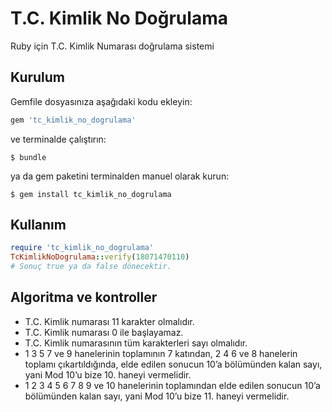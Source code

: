 # T.C. Kimlik No Doğrulama

Ruby için T.C. Kimlik Numarası doğrulama sistemi

## Kurulum

Gemfile dosyasınıza aşağıdaki kodu ekleyin:

```ruby
gem 'tc_kimlik_no_dogrulama'
```

ve terminalde çalıştırın:

    $ bundle

ya da gem paketini terminalden manuel olarak kurun:

    $ gem install tc_kimlik_no_dogrulama

## Kullanım

```ruby
require 'tc_kimlik_no_dogrulama'
TcKimlikNoDogrulama::verify(18071470110)
# Sonuç true ya da false dönecektir.
```

## Algoritma ve kontroller
 - T.C. Kimlik numarası 11 karakter olmalıdır.
 - T.C. Kimlik numarası 0 ile başlayamaz.
 - T.C. Kimlik numarasının tüm karakterleri sayı olmalıdır.
 - 1 3 5 7 ve 9 hanelerinin toplamının 7 katından, 2 4 6 ve 8 hanelerin toplamı çıkartıldığında, elde edilen sonucun 10’a bölümünden kalan sayı, yani Mod 10’u bize 10. haneyi vermelidir.
 - 1 2 3 4 5 6 7 8 9 ve 10 hanelerinin toplamından elde edilen sonucun 10’a bölümünden kalan sayı, yani Mod 10’u bize 11. haneyi vermelidir.
